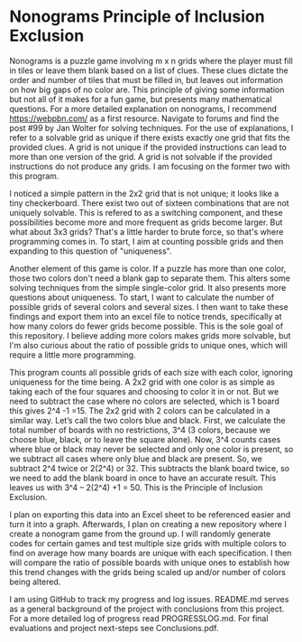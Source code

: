 # Nonograms Principle of Inclusion Exclusion

Nonograms is a puzzle game involving m x n grids where the player must fill in tiles or leave them blank based on a list of clues. These clues dictate the order and number of tiles that must be filled in, but leaves out information on how big gaps of no color are. This principle of giving some information but not all of it makes for a fun game, but presents many mathematical questions. For a more detailed explanation on nonograms, I recommend https://webpbn.com/ as a first resource. Navigate to forums and find the post #99 by Jan Wolter for solving techniques. For the use of explanations, I refer to a solvable grid as unique if there exists exactly one grid that fits the provided clues. A grid is not unique if the provided instructions can lead to more than one version of the grid. A grid is not solvable if the provided instructions do not produce any grids. I am focusing on the former two with this program.

I noticed a simple pattern in the 2x2 grid that is not unique; it looks like a tiny checkerboard. There exist two out of sixteen combinations that are not uniquely solvable. This is refered to as a switching component, and these possibilities become more and more frequent as grids become larger. But what about 3x3 grids? That's a little harder to brute force, so that's where programming comes in. To start, I aim at counting possible grids and then expanding to this question of "uniqueness".

Another element of this game is color. If a puzzle has more than one color, those two colors don't need a blank gap to separate them. This alters some solving techniques from the simple single-color grid. It also presents more questions about uniqueness. To start, I want to calculate the number of possible grids of several colors and several sizes. I then want to take these findings and export them into an excel file to notice trends, specifically at how many colors do fewer grids become possible. This is the sole goal of this repository. I believe adding more colors makes grids more solvable, but I'm also curious about the ratio of possible grids to unique ones, which will require a little more programming.

This program counts all possible grids of each size with each color, ignoring uniqueness for the time being. A 2x2 grid with one color is as simple as taking each of the four squares and choosing to color it in or not. But we need to subtract the case where no colors are selected, which is 1 board this gives 2^4 -1 =15. The 2x2 grid with 2 colors can be calculated in a similar way. Let’s call the two colors blue and black. First, we calculate the total number of boards with no restrictions, 3^4 (3 colors, because we choose blue, black, or to leave the square alone). Now, 3^4 counts cases where blue or black may never be selected and only one color is present, so we subtract all cases where only blue and black are present. So, we subtract 2^4 twice or 2(2^4) or 32. This subtracts the blank board twice, so we need to add the blank board in once to have an accurate result. This leaves us with 3^4 – 2(2^4) +1 = 50. This is the Principle of Inclusion Exclusion.

I plan on exporting this data into an Excel sheet to be referenced easier and turn it into a graph. Afterwards, I plan on creating a new repository where I create a nonogram game from the ground up. I will randomly generate codes for certain games and test multiple size grids with multiple colors to find on average how many boards are unique with each specification. I then will compare the ratio of possible boards with unique ones to establish how this trend changes with the grids being scaled up and/or number of colors being altered.

I am using GitHub to track my progress and log issues. README.md serves as a general background of the project with conclusions from this project. For a more detailed log of progress read PROGRESSLOG.md. For final evaluations and project next-steps see Conclusions.pdf.

